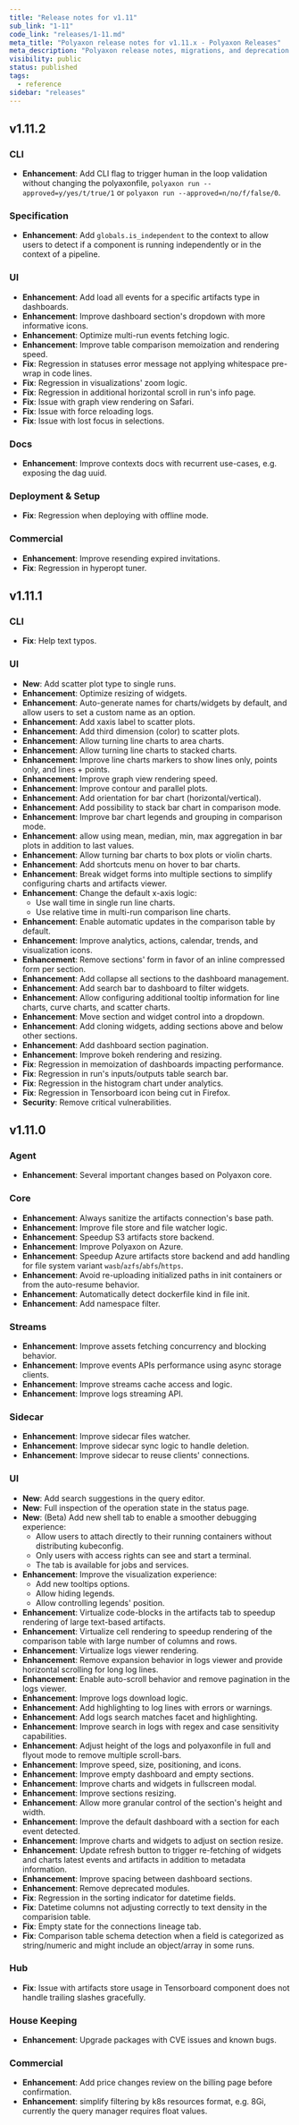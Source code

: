 ```yaml
---
title: "Release notes for v1.11"
sub_link: "1-11"
code_link: "releases/1-11.md"
meta_title: "Polyaxon release notes for v1.11.x - Polyaxon Releases"
meta_description: "Polyaxon release notes, migrations, and deprecation notes for v1.11.x."
visibility: public
status: published
tags:
  - reference
sidebar: "releases"
---
```


## v1.11.2

### CLI

 * **Enhancement**: Add CLI flag to trigger human in the loop validation without changing the polyaxonfile, `polyaxon run --approved=y/yes/t/true/1` or `polyaxon run --approved=n/no/f/false/0`.

### Specification

 * **Enhancement**: Add `globals.is_independent` to the context to allow users to detect if a component is running independently or in the context of a pipeline. 

### UI

 * **Enhancement**: Add load all events for a specific artifacts type in dashboards.
 * **Enhancement**: Improve dashboard section's dropdown with more informative icons.
 * **Enhancement**: Optimize multi-run events fetching logic.
 * **Enhancement**: Improve table comparison memoization and rendering speed.
 * **Fix**: Regression in statuses error message not applying whitespace pre-wrap in code lines.
 * **Fix**: Regression in visualizations' zoom logic.
 * **Fix**: Regression in additional horizontal scroll in run's info page.
 * **Fix**: Issue with graph view rendering on Safari.
 * **Fix**: Issue with force reloading logs.
 * **Fix**: Issue with lost focus in selections.

### Docs

 * **Enhancement**: Improve contexts docs with recurrent use-cases, e.g. exposing the dag uuid.

### Deployment & Setup

 * **Fix**: Regression when deploying with offline mode.

### Commercial

 * **Enhancement**: Improve resending expired invitations.
 * **Fix**: Regression in hyperopt tuner.

## v1.11.1

### CLI

 * **Fix**: Help text typos.

### UI

 * **New**: Add scatter plot type to single runs.
 * **Enhancement**: Optimize resizing of widgets.
 * **Enhancement**: Auto-generate names for charts/widgets by default, and allow users to set a custom name as an option.
 * **Enhancement**: Add xaxis label to scatter plots.
 * **Enhancement**: Add third dimension (color) to scatter plots.
 * **Enhancement**: Allow turning line charts to area charts.
 * **Enhancement**: Allow turning line charts to stacked charts.
 * **Enhancement**: Improve line charts markers to show lines only, points only, and lines + points.
 * **Enhancement**: Improve graph view rendering speed.
 * **Enhancement**: Improve contour and parallel plots.
 * **Enhancement**: Add orientation for bar chart (horizontal/vertical).
 * **Enhancement**: Add possibility to stack bar chart in comparison mode.
 * **Enhancement**: Improve bar chart legends and grouping in comparison mode.
 * **Enhancement**: allow using mean, median, min, max aggregation in bar plots in addition to last values.
 * **Enhancement**: Allow turning bar charts to box plots or violin charts.
 * **Enhancement**: Add shortcuts menu on hover to bar charts.
 * **Enhancement**: Break widget forms into multiple sections to simplify configuring charts and artifacts viewer.
 * **Enhancement**: Change the default x-axis logic:
   * Use wall time in single run line charts.
   * Use relative time in multi-run comparison line charts.
 * **Enhancement**: Enable automatic updates in the comparison table by default.
 * **Enhancement**: Improve analytics, actions, calendar, trends, and visualization icons.
 * **Enhancement**: Remove sections' form in favor of an inline compressed form per section.
 * **Enhancement**: Add collapse all sections to the dashboard management.
 * **Enhancement**: Add search bar to dashboard to filter widgets.
 * **Enhancement**: Allow configuring additional tooltip information for line charts, curve charts, and scatter charts.
 * **Enhancement**: Move section and widget control into a dropdown.
 * **Enhancement**: Add cloning widgets, adding sections above and below other sections.
 * **Enhancement**: Add dashboard section pagination.
 * **Enhancement**: Improve bokeh rendering and resizing.
 * **Fix**: Regression in memoization of dashboards impacting performance.
 * **Fix**: Regression in run's inputs/outputs table search bar.
 * **Fix**: Regression in the histogram chart under analytics.
 * **Fix**: Regression in Tensorboard icon being cut in Firefox.
 * **Security**: Remove critical vulnerabilities.

## v1.11.0

### Agent

 * **Enhancement**: Several important changes based on Polyaxon core.

### Core

 * **Enhancement**: Always sanitize the artifacts connection's base path.
 * **Enhancement**: Improve file store and file watcher logic.
 * **Enhancement**: Speedup S3 artifacts store backend.
 * **Enhancement**: Improve Polyaxon on Azure.
 * **Enhancement**: Speedup Azure artifacts store backend and add handling for file system variant `wasb`/`azfs`/`abfs`/`https`.
 * **Enhancement**: Avoid re-uploading initialized paths in init containers or from the auto-resume behavior.
 * **Enhancement**: Automatically detect dockerfile kind in file init.
 * **Enhancement**: Add namespace filter.

### Streams

 * **Enhancement**: Improve assets fetching concurrency and blocking behavior.
 * **Enhancement**: Improve events APIs performance using async storage clients.
 * **Enhancement**: Improve streams cache access and logic.
 * **Enhancement**: Improve logs streaming API.

### Sidecar

 * **Enhancement**: Improve sidecar files watcher.
 * **Enhancement**: Improve sidecar sync logic to handle deletion.
 * **Enhancement**: Improve sidecar to reuse clients' connections.

### UI

 * **New**: Add search suggestions in the query editor.
 * **New**: Full inspection of the operation state in the status page.
 * **New**: (Beta) Add new shell tab to enable a smoother debugging experience:
    * Allow users to attach directly to their running containers without distributing kubeconfig.
    * Only users with access rights can see and start a terminal.
    * The tab is available for jobs and services.
 * **Enhancement**: Improve the visualization experience:
    * Add new tooltips options.
    * Allow hiding legends.
    * Allow controlling legends' position.
 * **Enhancement**: Virtualize code-blocks in the artifacts tab to speedup rendering of large text-based artifacts.
 * **Enhancement**: Virtualize cell rendering to speedup rendering of the comparison table with large number of columns and rows.
 * **Enhancement**: Virtualize logs viewer rendering.
 * **Enhancement**: Remove expansion behavior in logs viewer and provide horizontal scrolling for long log lines.
 * **Enhancement**: Enable auto-scroll behavior and remove pagination in the logs viewer.
 * **Enhancement**: Improve logs download logic.
 * **Enhancement**: Add highlighting to log lines with errors or warnings.
 * **Enhancement**: Add logs search matches facet and highlighting.
 * **Enhancement**: Improve search in logs with regex and case sensitivity capabilities.
 * **Enhancement**: Adjust height of the logs and polyaxonfile in full and flyout mode to remove multiple scroll-bars.
 * **Enhancement**: Improve speed, size, positioning, and icons.
 * **Enhancement**: Improve empty dashboard and empty sections.
 * **Enhancement**: Improve charts and widgets in fullscreen modal.
 * **Enhancement**: Improve sections resizing.
 * **Enhancement**: Allow more granular control of the section's height and width.
 * **Enhancement**: Improve the default dashboard with a section for each event detected.
 * **Enhancement**: Improve charts and widgets to adjust on section resize.
 * **Enhancement**: Update refresh button to trigger re-fetching of widgets and charts latest events and artifacts in addition to metadata information.
 * **Enhancement**: Improve spacing between dashboard sections.
 * **Enhancement**: Remove deprecated modules.
 * **Fix**: Regression in the sorting indicator for datetime fields.
 * **Fix**: Datetime columns not adjusting correctly to text density in the comparision table.
 * **Fix**: Empty state for the connections lineage tab.
 * **Fix**: Comparison table schema detection when a field is categorized as string/numeric and might include an object/array in some runs.

### Hub

 * **Fix**: Issue with artifacts store usage in Tensorboard component does not handle trailing slashes gracefully.

### House Keeping

 * **Enhancement**: Upgrade packages with CVE issues and known bugs.

### Commercial

 * **Enhancement**: Add price changes review on the billing page before confirmation.
 * **Enhancement**: simplify filtering by k8s resources format, e.g. 8Gi, currently the query manager requires float values.

